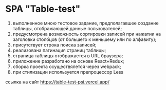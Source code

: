 # SPA "Table-test"

1. выполненное мною тестовое задание, предполагавшее создание таблицы, отображающей данные пользователей;
2. предусмотрена возможность сортировки записей при нажатии на заголовки столбцов (от большего к меньшему или по алфавиту);
3. присутствует строка поиска записей;
4. реализована пагинация страниц таблицы;
5. страница таблицы отображается в URL браузера;
6. приложение разработано на основе React+Redux;
7. сборка проекта осуществялется через webpack;
8. при стилизации используется препроцессор Less

ссылка на сайт https://table-test-psi.vercel.app/